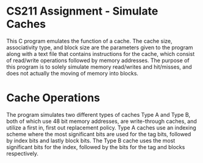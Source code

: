# CS211 Assignment - Simulate Caches
This C program emulates the function of a cache. The cache size, associativity type, and block size are the parameters given to the program along with a text file that contains instructions for the cache, which consist of read/write operations followed by memory addresses. The purpose of this program is to solely simulate memory read/writes and hit/misses, and does not actually the moving of memory into blocks. 

# Cache Operations
The program simulates two different types of caches Type A and Type B, both of which use 48 bit memory addresses, are write-through caches, and utilize a first in, first out replacement policy. Type A caches use an indexing scheme where the most significant bits are used for the tag bits, followed by index bits and lastly block bits. The Type B cache uses the most significant bits for the index, followed by the bits for the tag and blocks respectively. 
